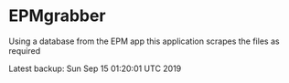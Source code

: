 # EPMgrabber
Using a database from the EPM app this application scrapes the files as required


Latest backup: Sun Sep 15 01:20:01 UTC 2019
